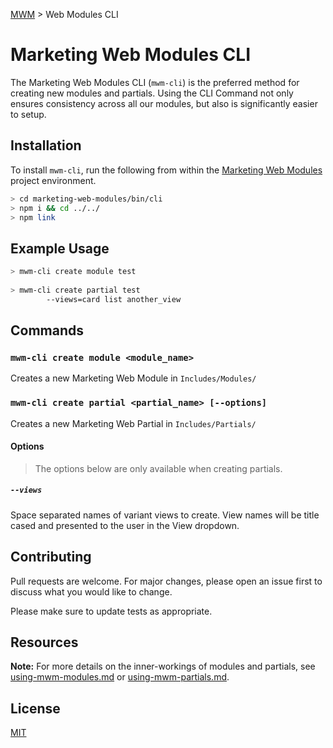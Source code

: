 [MWM](README.md) > Web Modules CLI

# Marketing Web Modules CLI
The Marketing Web Modules CLI (`mwm-cli`) is the preferred method for creating new modules and partials. Using the CLI Command not only ensures consistency across all our modules, but also is significantly easier to setup.

## Installation

To install `mwm-cli`, run the following from within the [Marketing Web Modules](https://code.corp.indeed.com/wpdev/marketing-web-modules/) project environment.

```bash
> cd marketing-web-modules/bin/cli
> npm i && cd ../../
> npm link
```

## Example Usage

```bash
> mwm-cli create module test
        
> mwm-cli create partial test
        --views=card list another_view
```
## Commands

### `mwm-cli create module <module_name>`

Creates a new Marketing Web Module in `Includes/Modules/`

### `mwm-cli create partial <partial_name> [--options]`

Creates a new Marketing Web Partial in `Includes/Partials/`

#### Options

> The options below are only available when creating partials.

##### `--views`

Space separated names of variant views to create. View names will be title cased and presented to the user in the View dropdown.

## Contributing
Pull requests are welcome. For major changes, please open an issue first to discuss what you would like to change.

Please make sure to update tests as appropriate.

## Resources
**Note:** For more details on the inner-workings of modules and partials, see [using-mwm-modules.md](using-mwm-modules.md) or [using-mwm-partials.md](using-mwm-partials.md).

## License
[MIT](https://choosealicense.com/licenses/mit/)